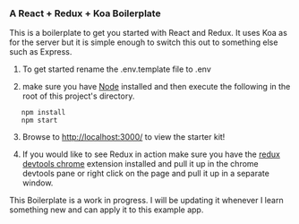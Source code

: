 ### A React + Redux + Koa Boilerplate

This is a boilerplate to get you started with React and Redux. It uses Koa as for the server
but it is simple enough to switch this out to something else such as Express.

1. To get started rename the .env.template file to .env

2. make sure you have [Node](https://nodejs.org/en/) installed and then execute the
following in the root of this project's directory.

```shell
   npm install
   npm start
```

3. Browse to [http://localhost:3000/](http://localhost:3000/) to view the starter kit!

4. If you would like to see Redux in action make sure you have the [redux devtools chrome](https://chrome.google.com/webstore/detail/redux-devtools/lmhkpmbekcpmknklioeibfkpmmfibljd)
extension installed and pull it up in the chrome devtools pane or right click on the page and pull it up in a separate window.

This Boilerplate is a work in progress. I will be updating it whenever I learn something new and can apply it to this example app.
